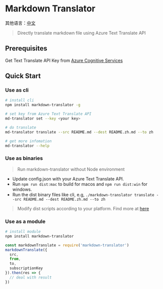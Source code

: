 # Markdown Translator

其他语言：[中文](./README.zh.md)

> Directly translate markdown file using Azure Text Translate API

## Prerequisites
Get Text Translate API Key from [Azure Cognitive Services](https://docs.microsoft.com/en-us/azure/cognitive-services/translator/translator-text-how-to-signup)

## Quick Start
### Use as cli
```bash
# install cli
npm install markdown-translator -g

# set key from Azure Text Translate API
md-translator set --key <your key>

# do translate
md-translator translate --src README.md --dest README.zh.md --to zh

# get more infomation
md-translator --help

```

### Use as binaries
> Run markdown-translator without Node environment

- Update config.json with your Azure Text Translate API.
- Run `npm run dist:mac` to build for macos and `npm run dist:win` for windows.
- Run the dist binary files like cli, e.g, `./markdown-translator translate --src README.md --dest README.zh.md --to zh`

> Modify dist scripts according to your platform. Find more at [here](https://github.com/zeit/pkg)

### Use as a module
```bash
# install module
npm install markdown-translator
```

```javascript
const markdownTranslate = require('markdown-translator')
markdownTranslate({
  src,
  from,
  to,
  subscriptionKey
}).then(res => {
  // deal with result
})
```



